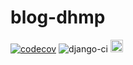 # blog-dhmp

[![codecov](https://codecov.io/gh/maldonadopereira/blog-dhmp/branch/main/graph/badge.svg?token=KlJ0aIp49p)](https://codecov.io/gh/maldonadopereira/blog-dhmp)
![django-ci](https://github.com/maldonadopereira/blog-dhmp/actions/workflows/django.yml/badge.svg)
    <a href="https://github.com/maldonadopereira/blog-dhmp/blob/main/LICENSE" target="_blank">
        <img src="https://badgen.net/github/license/dineshsonachalam/markdown-autodocs" alt="MIT License" height="20">
    </a>
